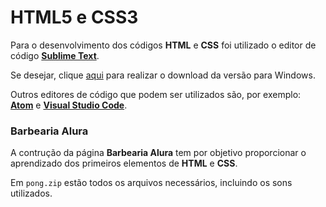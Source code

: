 # HTML5 e CSS3

Para o desenvolvimento dos códigos **HTML** e **CSS** foi utilizado o editor de código **[Sublime Text](https://www.sublimetext.com/)**.

Se desejar, clique [aqui](https://www.sublimetext.com/download_thanks?target=win-x64) para realizar o download da versão para Windows.

Outros editores de código que podem ser utilizados são, por exemplo: **[Atom](https://atom.io/)** e **[Visual Studio Code](https://code.visualstudio.com/)**.

### Barbearia Alura

A contrução da página **Barbearia Alura** tem por objetivo proporcionar o aprendizado dos primeiros elementos de **HTML** e **CSS**.

Em `pong.zip` estão todos os arquivos necessários, incluindo os sons utilizados.
